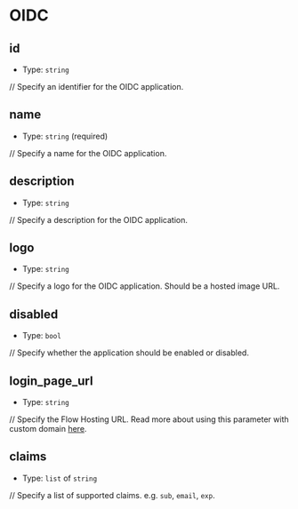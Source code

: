 
OIDC
====



id
----

- Type: `string` 

// Specify an identifier for the OIDC application.



name
----

- Type: `string` (required)

// Specify a name for the OIDC application.



description
-----------

- Type: `string` 

// Specify a description for the OIDC application.



logo
----

- Type: `string` 

// Specify a logo for the OIDC application. Should be a hosted image URL.



disabled
--------

- Type: `bool` 

// Specify whether the application should be enabled or disabled.



login_page_url
--------------

- Type: `string` 

// Specify the Flow Hosting URL. Read more about using this parameter with custom domain [here](https://docs.descope.com/sso-integrations/applications/saml-apps).



claims
------

- Type: `list` of `string` 

// Specify a list of supported claims. e.g. `sub`, `email`, `exp`.
